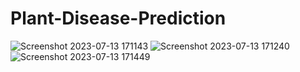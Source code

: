 # Plant-Disease-Prediction
![Screenshot 2023-07-13 171143](https://github.com/sakshi-suryawanshi/Plant-Disease-Prediction/assets/59500357/a3ac550c-47da-4d60-92af-b50d13f44f3e)
![Screenshot 2023-07-13 171240](https://github.com/sakshi-suryawanshi/Plant-Disease-Prediction/assets/59500357/56a42ba1-5319-4098-a78a-d31f3faa8f20)
![Screenshot 2023-07-13 171449](https://github.com/sakshi-suryawanshi/Plant-Disease-Prediction/assets/59500357/2bb06973-20b7-45d7-8972-4b293a9e9da6)
